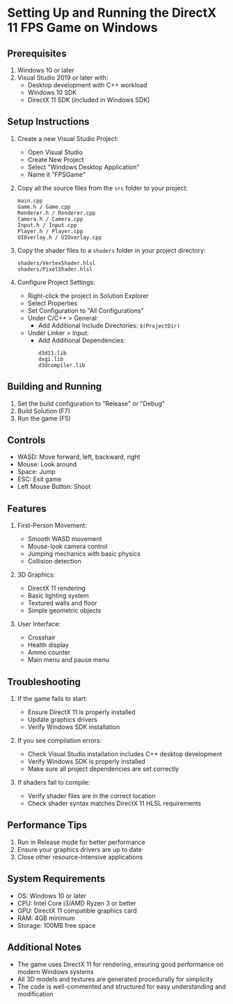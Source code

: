 # Setting Up and Running the DirectX 11 FPS Game on Windows

## Prerequisites
1. Windows 10 or later
2. Visual Studio 2019 or later with:
   - Desktop development with C++ workload
   - Windows 10 SDK
   - DirectX 11 SDK (included in Windows SDK)

## Setup Instructions

1. Create a new Visual Studio Project:
   - Open Visual Studio
   - Create New Project
   - Select "Windows Desktop Application"
   - Name it "FPSGame"

2. Copy all the source files from the `src` folder to your project:
   ```
   main.cpp
   Game.h / Game.cpp
   Renderer.h / Renderer.cpp
   Camera.h / Camera.cpp
   Input.h / Input.cpp
   Player.h / Player.cpp
   UIOverlay.h / UIOverlay.cpp
   ```

3. Copy the shader files to a `shaders` folder in your project directory:
   ```
   shaders/VertexShader.hlsl
   shaders/PixelShader.hlsl
   ```

4. Configure Project Settings:
   - Right-click the project in Solution Explorer
   - Select Properties
   - Set Configuration to "All Configurations"
   - Under C/C++ > General:
     - Add Additional Include Directories: `$(ProjectDir)`
   - Under Linker > Input:
     - Add Additional Dependencies:
       ```
       d3d11.lib
       dxgi.lib
       d3dcompiler.lib
       ```

## Building and Running

1. Set the build configuration to "Release" or "Debug"
2. Build Solution (F7)
3. Run the game (F5)

## Controls

- WASD: Move forward, left, backward, right
- Mouse: Look around
- Space: Jump
- ESC: Exit game
- Left Mouse Button: Shoot

## Features

1. First-Person Movement:
   - Smooth WASD movement
   - Mouse-look camera control
   - Jumping mechanics with basic physics
   - Collision detection

2. 3D Graphics:
   - DirectX 11 rendering
   - Basic lighting system
   - Textured walls and floor
   - Simple geometric objects

3. User Interface:
   - Crosshair
   - Health display
   - Ammo counter
   - Main menu and pause menu

## Troubleshooting

1. If the game fails to start:
   - Ensure DirectX 11 is properly installed
   - Update graphics drivers
   - Verify Windows SDK installation

2. If you see compilation errors:
   - Check Visual Studio installation includes C++ desktop development
   - Verify Windows SDK is properly installed
   - Make sure all project dependencies are set correctly

3. If shaders fail to compile:
   - Verify shader files are in the correct location
   - Check shader syntax matches DirectX 11 HLSL requirements

## Performance Tips

1. Run in Release mode for better performance
2. Ensure your graphics drivers are up to date
3. Close other resource-intensive applications

## System Requirements

- OS: Windows 10 or later
- CPU: Intel Core i3/AMD Ryzen 3 or better
- GPU: DirectX 11 compatible graphics card
- RAM: 4GB minimum
- Storage: 100MB free space

## Additional Notes

- The game uses DirectX 11 for rendering, ensuring good performance on modern Windows systems
- All 3D models and textures are generated procedurally for simplicity
- The code is well-commented and structured for easy understanding and modification
